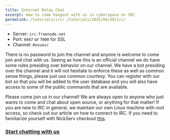```yaml
---
title: Internet Relay Chat
excerpt: How to come hangout with us in cyberspace on IRC
permalink: /tutorials/irc/ /tutorials/2015/04/30/irc/
---
```


- Server: `irc.freenode.net`
- Port: `6667` or `7000` for SSL
- Channel: `#osuosc`

There is no password to join the channel and anyone is welcome to come join and chat with us. Seeing as how this is an official channel we do have some rules presiding over behavior on our channel. We have a bot presiding over the channel and it will not hesitate to enforce these as well as common sense things, please just use common courtesy. You can register with our bot so that you will be added to the user database and you will also have access to some of the public commands that are available.

Please come join us in our channel! We are always open to anyone who just wants to come and chat about open source, or anything for that matter! If you are new to IRC in general, we maintain our own Linux machine with root access, so check out our article on how to connect to IRC. If you need to familiarize yourself with NickServ checkout [this](https://gist.github.com/brunowego/916d3412c8f59cad9c5a).

<!-- We keep chat logs from previous days. Just click the day you want to see and the log will pop up for your viewing pleasure. Club logs require an account on our site to view. -->

### [Start chatting with us](http://webchat.freenode.net/?channels=%23osuosc&uio=d4)

<br>
